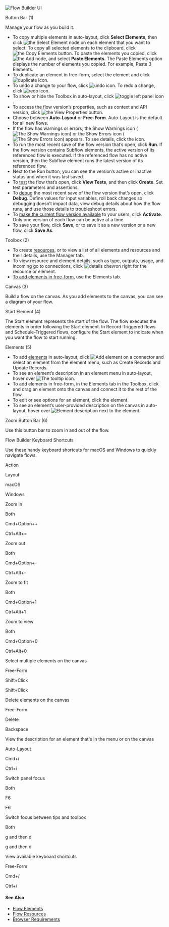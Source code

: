 ![Flow Builder UI](https://resources.help.salesforce.com/images/f686c120c52d7801891d7f2b9bc746ac.png)

Button Bar (1)

Manage your flow as you build it.

*   To copy multiple elements in auto-layout, click **Select Elements**, then click ![the Select Element node](https://resources.help.salesforce.com/images/463df415352c6f2b7e33f4b421fe7aee.png) on each element that you want to select. To copy all selected elements to the clipboard, click ![the Copy Elements button](https://resources.help.salesforce.com/images/0a6bdd7b026df617be9b9c1a8a024c0f.png). To paste the elements you copied, click ![the Add node](https://resources.help.salesforce.com/images/e170df024b1b490d086a3a63644e555f.png), and select **Paste Elements**. The Paste Elements option displays the number of elements you copied. For example, Paste 3 Elements.
*   To duplicate an element in free-form, select the element and click ![duplicate icon](https://resources.help.salesforce.com/images/74148c2cefae3d40c17688c35ea32532.png).
*   To undo a change to your flow, click ![undo icon](https://resources.help.salesforce.com/images/1f98522a47d579763509e6dad17ebd78.png). To redo a change, click ![redo icon](https://resources.help.salesforce.com/images/d6dd8a118e430bda7fbf6bcd3e1de71c.png).
*   To show or hide the Toolbox in auto-layout, click ![toggle left panel icon](https://resources.help.salesforce.com/images/bbb1b394030a43e97205054bbbaf2a10.png).
*   To access the flow version’s properties, such as context and API version, click [](/s?language=en_US)![the View Properties button](https://resources.help.salesforce.com/images/b1b1bf53d7efe63c86dd60adfdd36792.png).
*   Choose between **Auto-Layout** or **Free-Form**. Auto-Layout is the default for all new flows.
*   If the flow has warnings or errors, the Show Warnings icon (![The Show Warnings icon](https://resources.help.salesforce.com/images/5d3c405c7e47120dcbabf82243ff3d66.png)) or the Show Errors icon (![The Show Errors icon](https://resources.help.salesforce.com/images/b6327c21ab4d15be6d9c57b10385b52f.png)) appears. To see details, click the icon.
*   To run the most recent save of the flow version that’s open, click **Run**. If the flow version contains Subflow elements, the active version of its referenced flow is executed. If the referenced flow has no active version, then the Subflow element runs the latest version of its referenced flow.
*   Next to the Run button, you can see the version’s active or inactive status and when it was last saved.
*   To [test](/s/articleView?id=sf.flow_test.htm&language=en_US&type=5 "In Flow Builder, you create, save, and run flow tests. Each time you modify the flow, you can run the test.") the flow that’s open, click **View Tests**, and then click **Create**. Set test parameters and assertions.
*   To [debug](/s/articleView?id=sf.flow_test_debug.htm&language=en_US&type=5 "If you’re troubleshooting a flow that fails, the debug option in Flow Builder can be your best friend. See real-time details of what your flow does, set input variables, and restart the flow anytime to debug a different branch.") the most recent save of the flow version that’s open, click **Debug**. Define values for input variables, roll back changes so debugging doesn’t impact data, view debug details about how the flow runs, and use those details to troubleshoot errors.
*   To [make the current flow version available](/s/articleView?id=sf.flow_distribute_activate.htm&language=en_US&type=5 "You can have multiple versions of a flow in Salesforce, but only one version of each flow can be active at a time. You can activate or deactivate a flow right in Flow Builder or from the flow’s detail page in Setup.") to your users, click **Activate**. Only one version of each flow can be active at a time.
*   To save your flow, click **Save**, or to save it as a new version or a new flow, click **Save As**.

Toolbox (2)

*   To create [resources](/s/articleView?id=sf.flow_ref_resources.htm&language=en_US&type=5 "Each resource represents a value that you can reference throughout the flow."), or to view a list of all elements and resources and their details, use the Manager tab.
*   To view resource and element details, such as type, outputs, usage, and incoming go to connections, click ![details chevron right](https://resources.help.salesforce.com/images/863ff627926946797d0538ea5256bc9d.png) for the resource or element.
*   [To add elements in free-form](/s/articleView?id=sf.flow_build_elements_freeform.htm&language=en_US&type=5 "Create a flow with a drag-and-drop interface that allows you to place elements anywhere."), use the Elements tab.

Canvas (3)

Build a flow on the canvas. As you add elements to the canvas, you can see a diagram of your flow.

Start Element (4)

The Start element represents the start of the flow. The flow executes the elements in order following the Start element. In Record-Triggered flows and Schedule-Triggered flows, configure the Start element to indicate when you want the flow to start running.

Elements (5)

*   To add [elements](/s/articleView?id=sf.flow_ref_elements.htm&language=en_US&type=5 "Each element represents an action that the flow can execute. Examples include reading or writing Salesforce data, displaying information and collecting data from flow users, executing business logic, or manipulating data.") in auto-layout, click ![Add element](https://resources.help.salesforce.com/images/e170df024b1b490d086a3a63644e555f.png) on a connector and select an element from the element menu, such as Create Records and Update Records.
*   To see an element’s description in an element menu in auto-layout, hover over ![The tooltip icon](https://resources.help.salesforce.com/images/6067f53a4a865dc48454b8f6e201e215.png).
*   To add elements in free-form, in the Elements tab in the Toolbox, click and drag an element onto the canvas and connect it to the rest of the flow.
*   To edit or see options for an element, click the element.
*   To see an element’s user-provided description on the canvas in auto-layout, hover over ![Element description](https://resources.help.salesforce.com/images/1ab4a922219998218a4864bc32b32e6b.png) next to the element.

Zoom Button Bar (6)

Use this button bar to zoom in and out of the flow.

Flow Builder Keyboard Shortcuts

Use these handy keyboard shortcuts for macOS and Windows to quickly navigate flows.

Action

Layout

macOS

Windows

Zoom in

Both

Cmd+Option++

Ctrl+Alt+=

Zoom out

Both

Cmd+Option+-

Ctrl+Alt+-

Zoom to fit

Both

Cmd+Option+1

Ctrl+Alt+1

Zoom to view

Both

Cmd+Option+0

Ctrl+Alt+0

Select multiple elements on the canvas

Free-Form

Shift+Click

Shift+Click

Delete elements on the canvas

Free-Form

Delete

Backspace

View the description for an element that's in the menu or on the canvas

Auto-Layout

Cmd+i

Ctrl+i

Switch panel focus

Both

F6

F6

Switch focus between tips and toolbox

Both

g and then d

g and then d

View available keyboard shortcuts

Free-Form

Cmd+/

Ctrl+/

#### See Also

*   [Flow Elements](/s/articleView?id=sf.flow_ref_elements.htm&language=en_US&type=5 "Each element represents an action that the flow can execute. Examples include reading or writing Salesforce data, displaying information and collecting data from flow users, executing business logic, or manipulating data.")
*   [Flow Resources](/s/articleView?id=sf.flow_ref_resources.htm&language=en_US&type=5 "Each resource represents a value that you can reference throughout the flow.")
*   [Browser Requirements](/s/articleView?id=sf.flow_browsers_supported.htm&language=en_US&type=5 "These are the web browsers supported by our automation tools.")